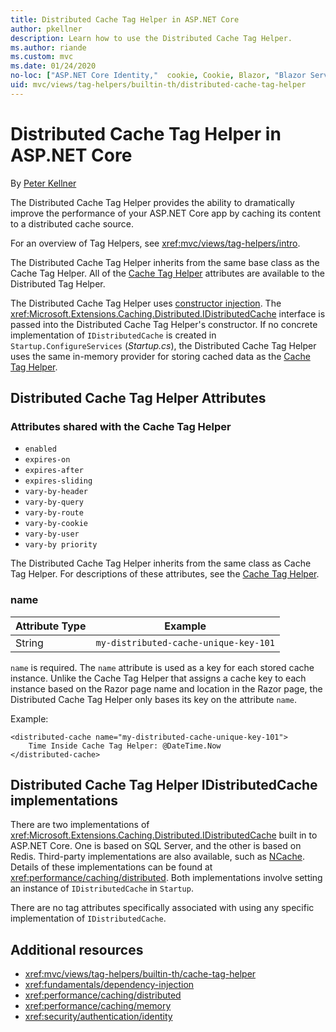 ```yaml
---
title: Distributed Cache Tag Helper in ASP.NET Core
author: pkellner
description: Learn how to use the Distributed Cache Tag Helper.
ms.author: riande
ms.custom: mvc
ms.date: 01/24/2020
no-loc: ["ASP.NET Core Identity,"  cookie, Cookie, Blazor, "Blazor Server", "Blazor WebAssembly", "Identity", "Let's Encrypt", Razor, SignalR]
uid: mvc/views/tag-helpers/builtin-th/distributed-cache-tag-helper
---
```

# Distributed Cache Tag Helper in ASP.NET Core

By [Peter Kellner](https://peterkellner.net)

The Distributed Cache Tag Helper provides the ability to dramatically improve the performance of your ASP.NET Core app by caching its content to a distributed cache source.

For an overview of Tag Helpers, see <xref:mvc/views/tag-helpers/intro>.

The Distributed Cache Tag Helper inherits from the same base class as the Cache Tag Helper. All of the [Cache Tag Helper](xref:mvc/views/tag-helpers/builtin-th/cache-tag-helper) attributes are available to the Distributed Tag Helper.

The Distributed Cache Tag Helper uses [constructor injection](xref:fundamentals/dependency-injection#constructor-injection-behavior). The <xref:Microsoft.Extensions.Caching.Distributed.IDistributedCache> interface is passed into the Distributed Cache Tag Helper's constructor. If no concrete implementation of `IDistributedCache` is created in `Startup.ConfigureServices` (*Startup.cs*), the Distributed Cache Tag Helper uses the same in-memory provider for storing cached data as the [Cache Tag Helper](xref:mvc/views/tag-helpers/builtin-th/cache-tag-helper).

## Distributed Cache Tag Helper Attributes

### Attributes shared with the Cache Tag Helper

* `enabled`
* `expires-on`
* `expires-after`
* `expires-sliding`
* `vary-by-header`
* `vary-by-query`
* `vary-by-route`
* `vary-by-cookie`
* `vary-by-user`
* `vary-by priority`

The Distributed Cache Tag Helper inherits from the same class as Cache Tag Helper. For descriptions of these attributes, see the [Cache Tag Helper](xref:mvc/views/tag-helpers/builtin-th/cache-tag-helper).

### name

| Attribute Type | Example                               |
| -------------- | ------------------------------------- |
| String         | `my-distributed-cache-unique-key-101` |

`name` is required. The `name` attribute is used as a key for each stored cache instance. Unlike the Cache Tag Helper that assigns a cache key to each instance based on the Razor page name and location in the Razor page, the Distributed Cache Tag Helper only bases its key on the attribute `name`.

Example:

```cshtml
<distributed-cache name="my-distributed-cache-unique-key-101">
    Time Inside Cache Tag Helper: @DateTime.Now
</distributed-cache>
```

## Distributed Cache Tag Helper IDistributedCache implementations

There are two implementations of <xref:Microsoft.Extensions.Caching.Distributed.IDistributedCache> built in to ASP.NET Core. One is based on SQL Server, and the other is based on Redis. Third-party implementations are also available, such as [NCache](http://www.alachisoft.com/ncache/aspnet-core-idistributedcache-ncache.html). Details of these implementations can be found at <xref:performance/caching/distributed>. Both implementations involve setting an instance of `IDistributedCache` in `Startup`.

There are no tag attributes specifically associated with using any specific implementation of `IDistributedCache`.

## Additional resources

* <xref:mvc/views/tag-helpers/builtin-th/cache-tag-helper>
* <xref:fundamentals/dependency-injection>
* <xref:performance/caching/distributed>
* <xref:performance/caching/memory>
* <xref:security/authentication/identity>
